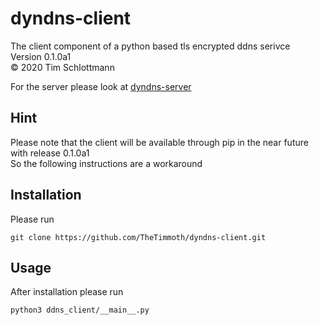 # dyndns-client

The client component of a python based tls encrypted ddns serivce  
Version 0.1.0a1  
&copy; 2020 Tim Schlottmann  

For the server please look at [dyndns-server](https://github.com/TheTimmoth/dyndns-server)  

## Hint
Please note that the client will be available through pip in the near future with release 0.1.0a1  
So the following instructions are a workaround

## Installation

Please run
```
git clone https://github.com/TheTimmoth/dyndns-client.git
```

## Usage

After installation please run
```
python3 ddns_client/__main__.py
```
